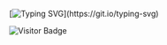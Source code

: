 [![Typing SVG](https://readme-typing-svg.herokuapp.com?lines=Hello%2C+World!+I'm+Jason+Tang!;Come+explore+my+Github+page!)](https://git.io/typing-svg)

![Visitor Badge](https://visitor-badge-reloaded.herokuapp.com/badge?page_id=jtang25&style=for-the-badge&logo=github&logoColor=white&color=5AC69D&labelColor=white)
